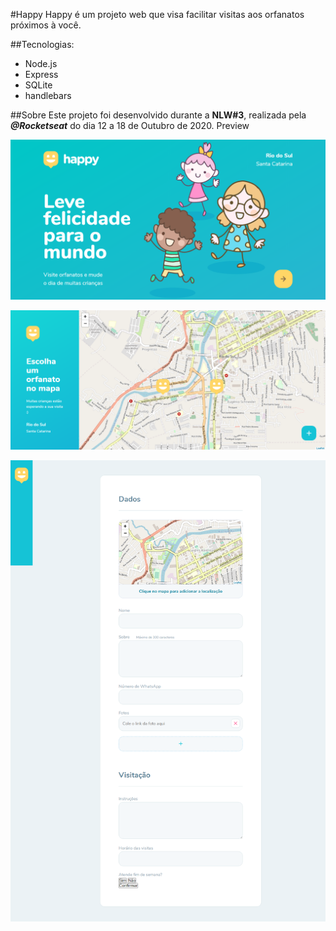 #Happy
Happy é um projeto web que visa facilitar visitas aos orfanatos próximos à você.

##Tecnologias:
* Node.js 
* Express 
* SQLite 
* handlebars

##Sobre
Este projeto foi desenvolvido durante a **NLW#3**, realizada pela **_@Rocketseat_** do dia 12 a 18 de Outubro de 2020.
Preview

![Happy homepage screenshot](https://github.com/lucianakyoko/Happy/blob/main/.github/Happy-home.png)

![Happy orphanages screenshot](https://github.com/lucianakyoko/Happy/blob/main/.github/Happy-Orphanages.png)
 
![Happy newOrphanage screenshot](https://github.com/lucianakyoko/Happy/blob/main/.github/Happy-newOrphanage.png)

